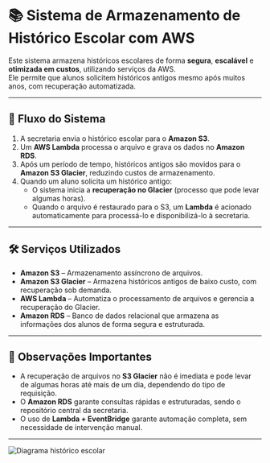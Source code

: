 # 📚 Sistema de Armazenamento de Histórico Escolar com AWS

Este sistema armazena históricos escolares de forma **segura**, **escalável** e **otimizada em custos**, utilizando serviços da AWS.  
Ele permite que alunos solicitem históricos antigos mesmo após muitos anos, com recuperação automatizada.

---

## 🔄 Fluxo do Sistema

1. A secretaria envia o histórico escolar para o **Amazon S3**.  
2. Um **AWS Lambda** processa o arquivo e grava os dados no **Amazon RDS**.  
3. Após um período de tempo, históricos antigos são movidos para o **Amazon S3 Glacier**, reduzindo custos de armazenamento.  
4. Quando um aluno solicita um histórico antigo:  
   - O sistema inicia a **recuperação no Glacier** (processo que pode levar algumas horas).  
   - Quando o arquivo é restaurado para o S3, um **Lambda** é acionado automaticamente para processá-lo e disponibilizá-lo à secretaria.  

---

## 🛠️ Serviços Utilizados

- **Amazon S3** – Armazenamento assíncrono de arquivos.  
- **Amazon S3 Glacier** – Armazena históricos antigos de baixo custo, com recuperação sob demanda.  
- **AWS Lambda** – Automatiza o processamento de arquivos e gerencia a recuperação do Glacier.  
- **Amazon RDS** – Banco de dados relacional que armazena as informações dos alunos de forma segura e estruturada.  

---

## 📌 Observações Importantes

- A recuperação de arquivos no **S3 Glacier** não é imediata e pode levar de algumas horas até mais de um dia, dependendo do tipo de requisição.  
- O **Amazon RDS** garante consultas rápidas e estruturadas, sendo o repositório central da secretaria.  
- O uso de **Lambda + EventBridge** garante automação completa, sem necessidade de intervenção manual.  

---

![Diagrama histórico escolar](https://github.com/LarissaRodrigues99/Documenta-o-AWS/raw/main/Imagens/Diagrama%20-%20hist%C3%B3rico%20escolar.png)
